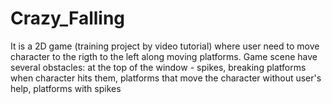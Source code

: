 # Crazy_Falling
It is a 2D game (training project by video tutorial) where user need to move character to the rigth to the left along moving platforms.
Game scene have several obstacles: at the top of  the window - spikes, breaking platforms when character hits them, platforms that move the character without user's help, platforms with spikes
